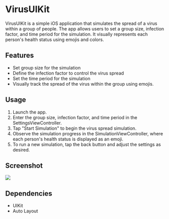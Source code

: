 # VirusUIKit

VirusUIKit is a simple iOS application that simulates the spread of a virus within a group of people. The app allows users to set a group size, infection factor, and time period for the simulation. It visually represents each person's health status using emojis and colors.

## Features

- Set group size for the simulation
- Define the infection factor to control the virus spread
- Set the time period for the simulation
- Visually track the spread of the virus within the group using emojis.

## Usage
1. Launch the app.
2. Enter the group size, infection factor, and time period in the SettingsViewController.
3. Tap "Start Simulation" to begin the virus spread simulation.
4. Observe the simulation progress in the SimulationViewController, where each person's health status is displayed as an emoji.
5. To run a new simulation, tap the back button and adjust the settings as desired.

## Screenshot

<img src="https://github.com/Sav1taRG/VirusUIKit/assets/52829649/dde2ffd3-3203-4f8c-9e13-a70575190ac5" style="max-width:50%">


## Dependencies
- UIKit
- Auto Layout
